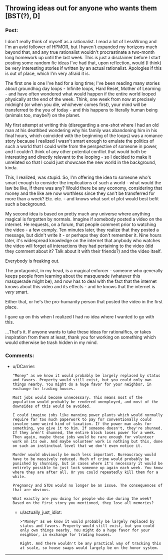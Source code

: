 ## Throwing ideas out for anyone who wants them [BST(?), D]

### Post:

I don't really think of myself as a rationalist. I read a lot of LessWrong and I'm an avid follower of HPMOR, but I haven't expanded my horizons much beyond that, and any true rationalist wouldn't procrastinate a two-month long homework up until the last week.
This is just a disclaimer before I start posting some random fic ideas I've had that, upon reflection, would (I think) be very interesting stories if written by an actual rationalist. Apologies if this is out of place, which I'm very afraid it is.

The first one is one I've had for a long time; I've been reading many stories about groundhog day loops - Infinite loops, Hard Reset, Mother of Learning - and have often wondered what would happen if the entire world looped physically at the end of the week. Think, one week from now at precisely midnight (or when you die, whichever comes first), your mind will be transferred to the you of today - and this happens to literally human being (animals too, maybe?) on the planet. 

My first attempt at writing this (disregarding a one-shot where I had an old man at his deathbed wondering why his family was abandoning him in his final hours, which coincided with the beginning of the loops) was a romance story because I realized I wasn't smart enough to emulate the politics of such a world that I could write from the perspective of someone in power, and I couldn't think of any other potential conflict that would both be interesting and directly relevant to the looping - so I decided to make it unrelated so that I could just showcase the new world in the background, kinda.

This, I realized, was stupid. So, I'm offering the idea to someone who's smart enough to consider the implications of such a world - what would the law be like, if there was any? Would there be any economy, considering that money and the like are now worthless since they can't be transferred for more than a week? Etc. etc. - and knows what sort of plot would best befit such a background.



My second idea is based on pretty much any universe where anything magical is forgotten by normals.
Imagine if somebody posted a video on the internet. He requests, on a forum, that people comment prior to watching the video - a few comply. Ten minutes later, they realize that they posted a message, but didn't write it - or perhaps they don't remember it.
Nine hours later, it's widespread knowledge on the internet that anybody who watches the video will forget all interactions they had pertaining to the video (did they comment about it? Talk about it with their friends?) and the video itself. 

Everybody is freaking out.

The protagonist, in my head, is a magical enforcer - someone who generally keeps people from learning about the masquerade (whatever this masquerade might be), and now has to deal with the fact that the internet knows about this video and its effects - and he knows that the internet is *very* smart.

Either that, or he's the pro-humanity person that posted the video in the first place.

I gave up on this when I realized I had no idea where I wanted to go with this.

...That's it. If anyone wants to take these ideas for rationalfics, or takes inspiration from them at least, thank you for working on something which would otherwise be trash hidden in my mind.

### Comments:

- u/DCarrier:
  ```
  "Money" as we know it would probably be largely replaced by status and favors. Property would still exist, but you could only own things nearby. You might do a huge favor for your neighbor, in exchange for trading houses.

  Most jobs would become unnecessary. This means most of the population would probably be rendered unemployed, and most of the downsides of this would be avoided.

  I could imagine jobs like manning power plants which would normally require far too much paperwork to pay for conventionally could involve some weird kind of taxation. If the power man asks for something, you give it to him. If someone doesn't, they're shunned. If they aren't shunned, the entire block loses power for a week. Then again, maybe these jobs would be rare enough for volunteer work on its own. And maybe volunteer work is nothing but this, done on such an instinctual level that we don't even notice it.

  Murder would obviously be much less important. Bureaucracy would have to be massively reduced. Much of crime would probably be punished by shunning, but in cases where it's necessary it would be entirely possible to just lock someone up again each week. You know where they are after all. Or you could repeatedly kill them for a while.

  Pregnancy and STDs would no longer be an issue. The consequences of that are obvious.

  What exactly are you doing for people who die during the week? Based on the first story you mentioned, they lose all memories?
  ```

  - u/actually_just_idiot:
    ```
    >"Money" as we know it would probably be largely replaced by status and favors. Property would still exist, but you could only own things nearby. You might do a huge favor for your neighbor, in exchange for trading houses.

    Right. And there wouldn't be any practical way of tracking this at scale, so house swaps would largely be on the honor system.
    ```

---


